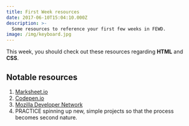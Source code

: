 ```yaml
---
title: First Week resources
date: 2017-06-10T15:04:10.000Z
description: >-
  Some resources to reference your first few weeks in FEWD.
image: /img/keyboard.jpg
---
```


This week, you should check out these resources regarding **HTML** and **CSS**.


## Notable resources


1. [ Marksheet.io ]('http://marksheet.io')
2. [ Codepen.io ]('http://codepen.io')
3. [ Mozilla Developer Network ]('https://developer.mozilla.org/en-US/docs/Learn/Getting_started_with_the_web')
4. PRACTICE spinning up new, simple projects so that the process becomes second nature.


